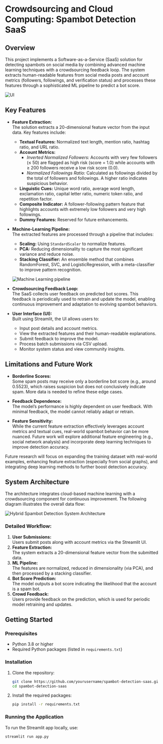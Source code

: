 # Crowdsourcing and Cloud Computing: Spambot Detection SaaS

## Overview
This project implements a Software-as-a-Service (SaaS) solution for detecting spambots on social media by combining advanced machine learning techniques with a crowdsourcing feedback loop. The system extracts human-readable features from social media posts and account metrics (followers, followings, and verification status) and processes these features through a sophisticated ML pipeline to predict a bot score.


 ![UI](spambot_ui.png)

## Key Features

- **Feature Extraction:**  
  The solution extracts a 20-dimensional feature vector from the input data. Key features include:
  - **Textual Features:** Normalized text length, mention ratio, hashtag ratio, and URL ratio.
  - **Account Metrics:**  
    - *Inverted Normalized Followers:* Accounts with very few followers (≤ 50) are flagged as high risk (score = 1.0) while accounts with ≥ 200 followers receive a low risk score (0.0).
    - *Normalized Followings Ratio:* Calculated as followings divided by the total of followers and followings. A higher ratio indicates suspicious behavior.
  - **Linguistic Cues:** Unique word ratio, average word length, exclamation ratio, capital letter ratio, numeric token ratio, and repetition factor.
  - **Composite Indicator:** A follower-following pattern feature that highlights accounts with extremely low followers and very high followings.
  - **Dummy Features:** Reserved for future enhancements.

- **Machine-Learning Pipeline:**  
  The extracted features are processed through a pipeline that includes:
  - **Scaling:** Using `StandardScaler` to normalize features.
  - **PCA:** Reducing dimensionality to capture the most significant variance and reduce noise.
  - **Stacking Classifier:** An ensemble method that combines RandomForest, SVC, and LogisticRegression, with a meta-classifier to improve pattern recognition.
  
  ![Machine Learning pipeline](architecture_image.png)

- **Crowdsourcing Feedback Loop:**  
  The SaaS collects user feedback on predicted bot scores. This feedback is periodically used to retrain and update the model, enabling continuous improvement and adaptation to evolving spambot behaviors.

- **User Interface (UI):**  
  Built using Streamlit, the UI allows users to:
  - Input post details and account metrics.
  - View the extracted features and their human-readable explanations.
  - Submit feedback to improve the model.
  - Process batch submissions via CSV upload.
  - Monitor system status and view community insights.

## Limitations and Future Work

- **Borderline Scores:**  
  Some spam posts may receive only a borderline bot score (e.g., around 0.5523), which raises suspicion but does not conclusively indicate spam. More data is needed to refine these edge cases.

- **Feedback Dependence:**  
  The model’s performance is highly dependent on user feedback. With minimal feedback, the model cannot reliably adapt or retrain.

- **Feature Sensitivity:**  
  While the current feature extraction effectively leverages account metrics and textual cues, real-world spambot behavior can be more nuanced. Future work will explore additional feature engineering (e.g., social network analysis) and incorporate deep learning techniques to improve detection accuracy.

Future research will focus on expanding the training dataset with real-world examples, enhancing feature extraction (especially from social graphs), and integrating deep learning methods to further boost detection accuracy.

## System Architecture

The architecture integrates cloud-based machine learning with a crowdsourcing component for continuous improvement. The following diagram illustrates the overall data flow:

![Hybrid Spambot Detection System Architecture](SaaS_architecture.png)


### Detailed Workflow:
1. **User Submissions:**  
   Users submit posts along with account metrics via the Streamlit UI.
2. **Feature Extraction:**  
   The system extracts a 20-dimensional feature vector from the submitted data.
3. **ML Pipeline:**  
   The features are normalized, reduced in dimensionality (via PCA), and then processed by a stacking classifier.
4. **Bot Score Prediction:**  
   The model outputs a bot score indicating the likelihood that the account is a spam bot.
5. **Crowd Feedback:**  
   Users provide feedback on the prediction, which is used for periodic model retraining and updates.

## Getting Started

### Prerequisites
- Python 3.8 or higher
- Required Python packages (listed in `requirements.txt`)

### Installation
1. Clone the repository:
    ```bash
    git clone https://github.com/yourusername/spambot-detection-saas.git
    cd spambot-detection-saas
    ```
2. Install the required packages:
    ```bash
    pip install -r requirements.txt
    ```

### Running the Application
To run the Streamlit app locally, use:
```bash
streamlit run app.py
